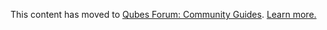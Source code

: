 This content has moved to [Qubes Forum: Community Guides](https://forum.qubes-os.org/t/apple-macbook-troubleshooting/19020). [Learn more.](https://forum.qubes-os.org/t/announcement-qubes-community-project-has-been-migrated-to-the-forum/20367/)
